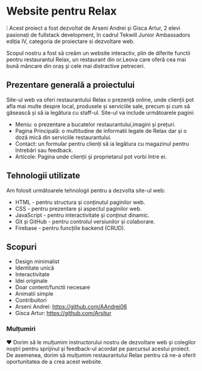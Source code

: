 # Website pentru Relax 
❕ Acest proiect a fost dezvoltat de Arseni Andrei și Gisca Artur, 2 elevi pasionați de fullstack development, în cadrul Tekwill Junior Ambassadors ediția IV, categoria de proiectare si dezvoltare web.

Scopul nostru a fost să creăm un website interactiv, plin de diferite functii pentru restaurantul Relax, un restaurant din or.Leova care oferă cea mai bună mâncare din oraș și cele mai distractive petreceri.

## Prezentare generală a proiectului
Site-ul web va oferi restaurantului Relax o prezență online, unde clienții pot afla mai multe despre local, produsele și serviciile sale, precum și cum să găsească și să ia legătura cu staff-ul. Site-ul va include următoarele pagini:

- Meniu: o prezentare a bucatelor restaurantului,imagini și prețuri.
- Pagina Principală: o multitudine de informatii legate de Relax dar și o doză mică din serviciile restaurantului.
- Contact: un formular pentru clienți să ia legătura cu magazinul pentru întrebări sau feedback.
- Articole: Pagina unde clienții și proprietarul pot vorbi între ei.

## Tehnologii utilizate
Am folosit următoarele tehnologii pentru a dezvolta site-ul web:

- HTML - pentru structura și conținutul paginilor web.
- CSS - pentru prezentare și aspectul paginilor web.
- JavaScript - pentru interactivitate și conținut dinamic.
- Git și GitHub - pentru controlul versiunilor și colaborare.
- Firebase - pentru funcțiile backend (CRUD).

## Scopuri

- Design minimalist 
- Identitate unică 
- Interactivitate 
- Idei originale 
- Doar content/functii necesare 
- Animatii simple 
- Contribuitori 
- Arseni Andrei: https://github.com/AAndrei06 
- Gisca Artur: https://github.com/Arsitur

### Mulțumiri 
❤️ Dorim să le mulțumim instructorului nostru de dezvoltare web și colegilor noștri pentru sprijinul și feedback-ul acordat pe parcursul acestui proiect. De asemenea, dorim să mulțumim restaurantului Relax pentru că ne-a oferit oportunitatea de a crea acest website.
